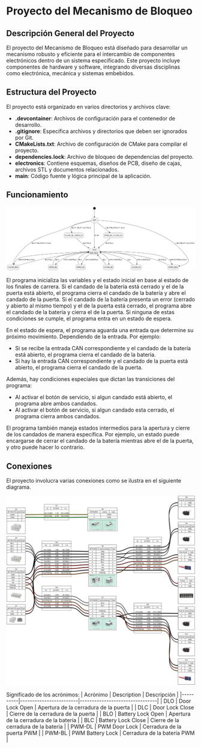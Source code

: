 # Proyecto del Mecanismo de Bloqueo

## Descripción General del Proyecto

El proyecto del Mecanismo de Bloqueo está diseñado para desarrollar un mecanismo robusto y eficiente para el intercambio de componentes electrónicos dentro de un sistema especificado. Este proyecto incluye componentes de hardware y software, integrando diversas disciplinas como electrónica, mecánica y sistemas embebidos.

## Estructura del Proyecto

El proyecto está organizado en varios directorios y archivos clave:

- **.devcontainer**: Archivos de configuración para el contenedor de desarrollo.
- **.gitignore**: Especifica archivos y directorios que deben ser ignorados por Git.
- **CMakeLists.txt**: Archivo de configuración de CMake para compilar el proyecto.
- **dependencies.lock**: Archivo de bloqueo de dependencias del proyecto.
- **electronics**: Contiene esquemas, diseños de PCB, diseño de cajas, archivos STL y documentos relacionados.
- **main**: Código fuente y lógica principal de la aplicación.

## Funcionamiento

![Maquina de Estados](main/state_diagram.png)

El programa inicializa las variables y el estado inicial en base al estado de los finales de carrera. Si el candado de la batería está cerrado y el de la puerta está abierto, el programa cierra el candado de la batería y abre el candado de la puerta. Si el candado de la batería presenta un error (cerrado y abierto al mismo tiempo) y el de la puerta está cerrado, el programa abre el candado de la batería y cierra el de la puerta. Si ninguna de estas condiciones se cumple, el programa entra en un estado de espera.

En el estado de espera, el programa aguarda una entrada que determine su próximo movimiento. Dependiendo de la entrada. Por ejemplo:
- Si se recibe la entrada CAN correspondiente y el candado de la batería está abierto, el programa cierra el candado de la batería.
- Si hay la entrada CAN correspondiente y el candado de la puerta está abierto, el programa cierra el candado de la puerta.

Además, hay condiciones especiales que dictan las transiciones del programa:
- Al activar el botón de servicio, si algun candado está abierto, el programa abre ambos candados.
- Al activar el botón de servicio, si algun candado esta cerrado, el programa cierra ambos candados.

El programa también maneja estados intermedios para la apertura y cierre de los candados de manera específica. Por ejemplo, un estado puede encargarse de cerrar el candado de la batería mientras abre el de la puerta, y otro puede hacer lo contrario. 

## Conexiones

El proyecto involucra varias conexiones como se ilustra en el siguiente diagrama. 

![Conexiones de PCB a CK1](electronics/connections/pcb_to_ck1.png)

<style>
    table {
        width: 100%;
    }
</style>

Significado de los acrónimos:
| Acrónimo | Description           | Descripción                    |
|----------|------------------------|--------------------------------|
| DLO      | Door Lock Open         | Apertura de la cerradura de la puerta |
| DLC      | Door Lock Close        | Cierre de la cerradura de la puerta   |
| BLO      | Battery Lock Open      | Apertura de la cerradura de la batería |
| BLC      | Battery Lock Close     | Cierre de la cerradura de la batería   |
| PWM-DL   | PWM Door Lock          | Cerradura de la puerta PWM            |
| PWM-BL   | PWM Battery Lock       | Cerradura de la batería PWM           |
